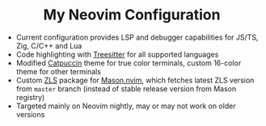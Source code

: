 <h1 align="center">
    My Neovim Configuration
</h1>

* Current configuration provides LSP and debugger capabilities for JS/TS, Zig, C/C++ and Lua
* Code highlighting with [Treesitter](https://github.com/nvim-treesitter/nvim-treesitter) for all supported languages
* Modified [Catpuccin](https://github.com/catppuccin/nvim) theme for true color terminals, custom 16-color theme for other terminals
* Custom [ZLS](https://github.com/zigtools/zls) package for [Mason.nvim](https://github.com/williamboman/mason.nvim), which fetches latest ZLS version from ```master``` branch (instead of stable release version from Mason registry)
* Targeted mainly on Neovim nightly, may or may not work on older versions
